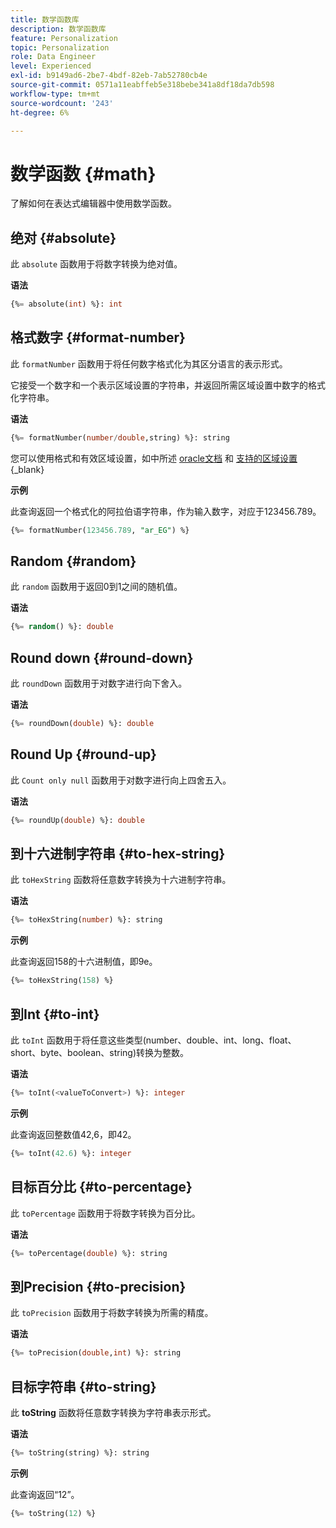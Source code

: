 ```yaml
---
title: 数学函数库
description: 数学函数库
feature: Personalization
topic: Personalization
role: Data Engineer
level: Experienced
exl-id: b9149ad6-2be7-4bdf-82eb-7ab52780cb4e
source-git-commit: 0571a11eabffeb5e318bebe341a8df18da7db598
workflow-type: tm+mt
source-wordcount: '243'
ht-degree: 6%

---
```


# 数学函数 {#math}

了解如何在表达式编辑器中使用数学函数。

## 绝对 {#absolute}

此 `absolute` 函数用于将数字转换为绝对值。

**语法**

```sql
{%= absolute(int) %}: int
```

## 格式数字 {#format-number}

此 `formatNumber` 函数用于将任何数字格式化为其区分语言的表示形式。

它接受一个数字和一个表示区域设置的字符串，并返回所需区域设置中数字的格式化字符串。

**语法**

```sql
{%= formatNumber(number/double,string) %}: string
```

您可以使用格式和有效区域设置，如中所述 [oracle文档](https://docs.oracle.com/javase/8/docs/api/java/util/Locale.html) 和 [支持的区域设置](https://www.oracle.com/java/technologies/javase/jdk11-suported-locales.html){_blank}

**示例**

此查询返回一个格式化的阿拉伯语字符串，作为输入数字，对应于123456.789。

```sql
{%= formatNumber(123456.789, "ar_EG") %}
```

## Random {#random}

此 `random` 函数用于返回0到1之间的随机值。

**语法**

```sql
{%= random() %}: double
```

## Round down {#round-down}

此 `roundDown` 函数用于对数字进行向下舍入。

**语法**

```sql
{%= roundDown(double) %}: double
```

## Round Up {#round-up}

此 `Count only null` 函数用于对数字进行向上四舍五入。

**语法**

```sql
{%= roundUp(double) %}: double
```

## 到十六进制字符串 {#to-hex-string}

此 `toHexString` 函数将任意数字转换为十六进制字符串。

**语法**

```sql
{%= toHexString(number) %}: string
```

**示例**

此查询返回158的十六进制值，即9e。

```sql
{%= toHexString(158) %}
```

## 到Int {#to-int}

此 `toInt` 函数用于将任意这些类型(number、double、int、long、float、short、byte、boolean、string)转换为整数。

**语法**

```sql
{%= toInt(<valueToConvert>) %}: integer
```

**示例**

此查询返回整数值42,6，即42。

```sql
{%= toInt(42.6) %}: integer
```

## 目标百分比 {#to-percentage}

此 `toPercentage` 函数用于将数字转换为百分比。

**语法**

```sql
{%= toPercentage(double) %}: string
```

## 到Precision {#to-precision}

此 `toPrecision` 函数用于将数字转换为所需的精度。

**语法**

```sql
{%= toPrecision(double,int) %}: string
```

## 目标字符串 {#to-string}

此 **toString** 函数将任意数字转换为字符串表示形式。

**语法**

```sql
{%= toString(string) %}: string
```

**示例**

此查询返回“12”。

```sql
{%= toString(12) %} 
```

